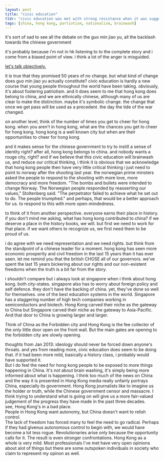 ```yaml
---
layout: post
title: "civic education"
tldr: "civic education was met with strong resistance when it was suggested in july 2012. I wrote this at the time voicing my slight disapproval of the resistance. You could label me as pro-china."
tags: [china, hong kong, partiotism, nationalism, brainwash]
---
```


it's sort of sad to see all the debate on the guo min jiao yu, all the backlash towards the chinese government

it's probably because i'm not in hk listening to to the complete story and i come from a biased point of view.
i think a lot of the anger is misguided.

[0]: http://www.aaronsw.com/weblog/semmelweis 

[let's talk objectively.][0]

it is true that they promised 50 years of no change. but what kind of change does guo min jiao yu actually constitute? 
civic education is hardly a new course that young people throughout the world have been taking. obviously, it's about fostering patriotism.
and it does seem to me that hong kong does belong to china, and we are ethnically chinese, although many of us are clear to make the distinction.
maybe it's symbolic change. the change that once we get pass will be used as a precedent. the day the tide of the war changed.

on another level, think of the number of times you get to cheer for hong kong.
when you aren't in hong kong, what are the chances you get to cheer for hong kong. hong kong is a well known city but when are their opportunities to cheer for hong kong.

and it makes sense for the chinese government to try to instill a sense of identity right? after all, hong kong belongs to china. and nobody wants a rouge city, right?
and if we believe that this civic education will brainwash us, and reduce our critical thinking, i think it is obvious that we acknowledge that hong kong people then have very little critical thinking
i just need to point to norway after the shooting last year. the norwegian prime minsters asked the people to respond to the shooting with more love, more democracy and more freedom.
"The bombs and bullets were intended to change Norway. The Norwegian people responded by reasserting our values," Stoltenberg said. "The perpetrator failed to achieve what he set out to do. The people triumphed."
and perhaps, that would be a better approach for us. to respond to this with more open-mindedness.

to think of it from another perspective. everyone earns their place in history.
if you don't mind me asking, what has hong kong contributed to china?
if we deserve a place in the history books, we will. but first we need to work for that place. if we want others to recognize us, we first need them to be proud of us.

i do agree with we need representation and we need rights.
but think from the standpoint of a chinese leader for a moment. hong kong has seen more economic prosperity and civil freedom in the last 15 years than it has ever seen. let me remind you that the british CHOSE all of our governors.
we've spent the last 15 years bickering about our rights and our non-existent freedoms when the truth is a bit far from the story.

i shouldn't compare but i always look at singapore when i think about hong kong. both city-states. singapore also has to worry about foreign policy and self defence. they don't have the backing of china. yet, they've done so well for themselves. one of the best education systems in the world. Singapore has a staggering number of high tech companies working in semiconductors and biotech. Hong Kong carved their niche as the gateway to China but Singapore carved their niche as the gateway to Asia-Pacific. And that door to China is growing larger and larger.

Think of China as the Forbidden city and Hong Kong is the fee collector of the only little door open on the front wall. But the main gates are opening to the forbidden city are slowly opening. 

thoughts from Jan 2013:
ideology should never be forced down anyone's throats. and yes from reading more, civic education does seem to be doing that. if it had been more mild, basically a history class, i probably would have supported it.   
But I do feel the need for hong kong people to be exposed to more things happening in China. It's not about brain washing, it's simply being more informed about what is happening. I think too much of the news on China and the way it is presented in Hong Kong media really unfairly portrays China, especially its government. Hong Kong journalists like to imagine us the holder or truth, while the Chinese government censor and massacre. I think trying to understand what is going on will  give us a more fair-valued judgement of the progress they have made in the past three decades.   
see, Hong Kong's in a bad place.   
People in Hong Kong want autonomy, but China doesn't want to relish control.   
The lack of freedom has forced many to feel the need to go radical. Perhaps if they had givenus autonomous control to begin with, we would have become a lot less rogue. Revolutionaries arise only because the opportunity calls for it.
The result is even stronger confrontations. Hong Kong as a whole is very mild. Most professionals I've met have very open opinions about alot of things but there are some outspoken individuals in society who claim to represent my opinon as well. 



